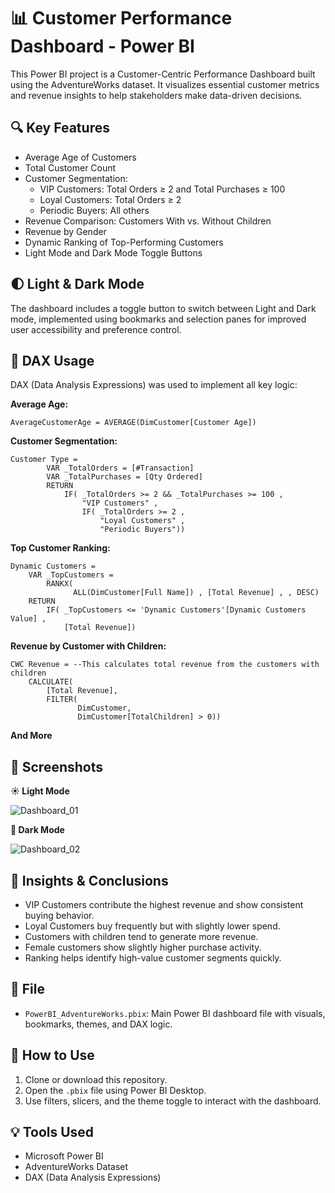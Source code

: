 # 📊 Customer Performance Dashboard - Power BI

This Power BI project is a Customer-Centric Performance Dashboard built using the AdventureWorks dataset. It visualizes essential customer metrics and revenue insights to help stakeholders make data-driven decisions.

## 🔍 Key Features

- Average Age of Customers  
- Total Customer Count  
- Customer Segmentation:
  - VIP Customers: Total Orders ≥ 2 and Total Purchases ≥ 100  
  - Loyal Customers: Total Orders ≥ 2  
  - Periodic Buyers: All others  
- Revenue Comparison: Customers With vs. Without Children  
- Revenue by Gender  
- Dynamic Ranking of Top-Performing Customers  
- Light Mode and Dark Mode Toggle Buttons  

## 🌓 Light & Dark Mode

The dashboard includes a toggle button to switch between Light and Dark mode, implemented using bookmarks and selection panes for improved user accessibility and preference control.

## 📐 DAX Usage

DAX (Data Analysis Expressions) was used to implement all key logic:

**Average Age:**
```DAX
AverageCustomerAge = AVERAGE(DimCustomer[Customer Age])
```

**Customer Segmentation:**
```DAX
Customer Type = 
        VAR _TotalOrders = [#Transaction]
        VAR _TotalPurchases = [Qty Ordered]
        RETURN
            IF( _TotalOrders >= 2 && _TotalPurchases >= 100 ,
                "VIP Customers" ,
                IF( _TotalOrders >= 2 ,
                    "Loyal Customers" ,
                    "Periodic Buyers"))
```

**Top Customer Ranking:**
```DAX
Dynamic Customers = 
    VAR _TopCustomers =
        RANKX(
              ALL(DimCustomer[Full Name]) , [Total Revenue] , , DESC)
    RETURN
        IF( _TopCustomers <= 'Dynamic Customers'[Dynamic Customers Value] ,
            [Total Revenue])
```

**Revenue by Customer with Children:**
```DAX
CWC Revenue = --This calculates total revenue from the customers with children
    CALCULATE(
        [Total Revenue],
        FILTER(
               DimCustomer,
               DimCustomer[TotalChildren] > 0))
```
**And More**

## 📸 Screenshots

**☀️ Light Mode**

![Dashboard_01](https://github.com/user-attachments/assets/76c43ada-beea-432c-afae-b3c1c197baff)


**🌙 Dark Mode**

![Dashboard_02](https://github.com/user-attachments/assets/0b5951d1-cefe-47fd-af79-e27bbe6ab417)



## 🧠 Insights & Conclusions

- VIP Customers contribute the highest revenue and show consistent buying behavior.  
- Loyal Customers buy frequently but with slightly lower spend.  
- Customers with children tend to generate more revenue.  
- Female customers show slightly higher purchase activity.  
- Ranking helps identify high-value customer segments quickly.  

## 📁 File

- `PowerBI_AdventureWorks.pbix`: Main Power BI dashboard file with visuals, bookmarks, themes, and DAX logic.

## 🚀 How to Use

1. Clone or download this repository.  
2. Open the `.pbix` file using Power BI Desktop.  
3. Use filters, slicers, and the theme toggle to interact with the dashboard.  

## 💡 Tools Used

- Microsoft Power BI  
- AdventureWorks Dataset  
- DAX (Data Analysis Expressions)  

